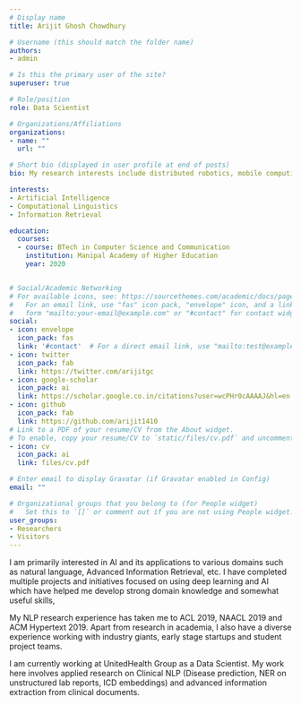 ```yaml
---
# Display name
title: Arijit Ghosh Chowdhury

# Username (this should match the folder name)
authors:
- admin

# Is this the primary user of the site?
superuser: true

# Role/position
role: Data Scientist

# Organizations/Affiliations
organizations:
- name: ""
  url: ""

# Short bio (displayed in user profile at end of posts)
bio: My research interests include distributed robotics, mobile computing and programmable matter.

interests:
- Artificial Intelligence
- Computational Linguistics
- Information Retrieval

education:
  courses:
  - course: BTech in Computer Science and Communication
    institution: Manipal Academy of Higher Education
    year: 2020


# Social/Academic Networking
# For available icons, see: https://sourcethemes.com/academic/docs/page-builder/#icons
#   For an email link, use "fas" icon pack, "envelope" icon, and a link in the
#   form "mailto:your-email@example.com" or "#contact" for contact widget.
social:
- icon: envelope
  icon_pack: fas
  link: '#contact'  # For a direct email link, use "mailto:test@example.org".
- icon: twitter
  icon_pack: fab
  link: https://twitter.com/arijitgc
- icon: google-scholar
  icon_pack: ai
  link: https://scholar.google.co.in/citations?user=wcPHr0cAAAAJ&hl=en
- icon: github
  icon_pack: fab
  link: https://github.com/arijit1410
# Link to a PDF of your resume/CV from the About widget.
# To enable, copy your resume/CV to `static/files/cv.pdf` and uncomment the lines below.
- icon: cv
  icon_pack: ai
  link: files/cv.pdf

# Enter email to display Gravatar (if Gravatar enabled in Config)
email: ""

# Organizational groups that you belong to (for People widget)
#   Set this to `[]` or comment out if you are not using People widget.
user_groups:
- Researchers
- Visitors
---
```

I am primarily interested in AI and its applications to various domains such as natural language, Advanced Information Retrieval, etc. I have completed multiple projects and initiatives focused on using deep learning and AI which have helped me develop strong domain knowledge and somewhat useful skills, 

My NLP research experience has taken me to ACL 2019, NAACL 2019 and ACM Hypertext 2019. Apart from research in academia, I also have a diverse experience working with industry giants, early stage startups and student project teams. 

I am currently working at UnitedHealth Group as a Data Scientist. My work here involves applied research on Clinical NLP (Disease prediction, NER on unstructured lab reports, ICD embeddings) and advanced information extraction from clinical documents.

